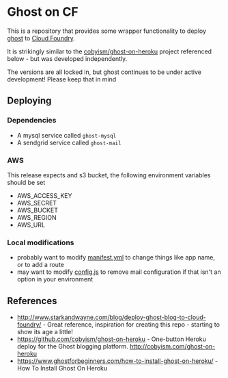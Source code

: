 # Ghost on CF

This is a repository that provides some wrapper functionality to deploy [ghost](https://github.com/TryGhost/Ghost) to [Cloud Foundry](cloudfoundry.org).

It is strikingly similar to the [cobyism/ghost-on-heroku](https://github.com/cobyism/ghost-on-heroku) project referenced below - but was developed independently.

The versions are all locked in, but ghost continues to be under active development! Please keep that in mind

## Deploying

### Dependencies

 * A mysql service called `ghost-mysql`
 * A sendgrid service called `ghost-mail`

### AWS

This release expects and s3 bucket, the following environment variables should be set

  * AWS_ACCESS_KEY
  * AWS_SECRET
  * AWS_BUCKET
  * AWS_REGION
  * AWS_URL

### Local modifications

 * probably want to modify [manifest.yml](manifest.yml) to change things like app name, or to add a route
 * may want to modify [config.js](config.js) to remove mail configuration if that isn't an option in your environment

## References

* http://www.starkandwayne.com/blog/deploy-ghost-blog-to-cloud-foundry/ - Great reference, inspiration for creating this repo - starting to show its age a little!
* https://github.com/cobyism/ghost-on-heroku - One-button Heroku deploy for the Ghost blogging platform. http://cobyism.com/ghost-on-heroku
* https://www.ghostforbeginners.com/how-to-install-ghost-on-heroku/ - How To Install Ghost On Heroku
